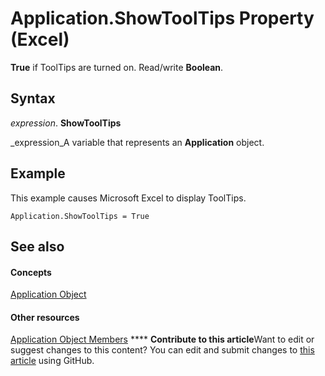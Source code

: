 
# Application.ShowToolTips Property (Excel)

 **True** if ToolTips are turned on. Read/write **Boolean**.


## Syntax

 _expression_. **ShowToolTips**

 _expression_A variable that represents an  **Application** object.


## Example

This example causes Microsoft Excel to display ToolTips.


```
Application.ShowToolTips = True
```


## See also


#### Concepts


 [Application Object](19b73597-5cf9-4f56-8227-b5211f657f6f.md)
#### Other resources


 [Application Object Members](4cb9ca42-8d07-cc9c-2d80-4eb9a5921e1e.md)
****   **Contribute to this article**Want to edit or suggest changes to this content? You can edit and submit changes to  [this article](https://github.com/jhershey00/VBA_Excel_Test/OpenXMLCon/articles/71293989-d0c4-f277-9d0b-c8fcda0ebf1f.md) using GitHub.

